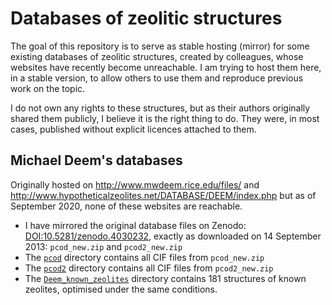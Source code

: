 # Databases of zeolitic structures

The goal of this repository is to serve as stable hosting (mirror) for some existing databases of zeolitic structures, created by colleagues, whose websites have recently become unreachable. I am trying to host them here, in a stable version, to allow others to use them and reproduce previous work on the topic.

I do not own any rights to these structures, but as their authors originally shared them publicly, I believe it is the right thing to do. They were, in most cases, published without explicit licences attached to them. 

## Michael Deem's databases

Originally hosted on http://www.mwdeem.rice.edu/files/ and http://www.hypotheticalzeolites.net/DATABASE/DEEM/index.php but as of September 2020, none of these websites are reachable.

- I have mirrored the original database files on Zenodo: [DOI:10.5281/zenodo.4030232](https://doi.org/10.5281/zenodo.4030232), exactly as downloaded on 14 September 2013: `pcod_new.zip` and `pcod2_new.zip`
- The [`pcod`](pcod/) directory contains all CIF files from `pcod_new.zip`
- The [`pcod2`](pcod2/) directory contains all CIF files from `pcod2_new.zip`
- The [`Deem_known_zeolites`](Deem_known_zeolites/) directory contains 181 structures of known zeolites, optimised under the same conditions.
